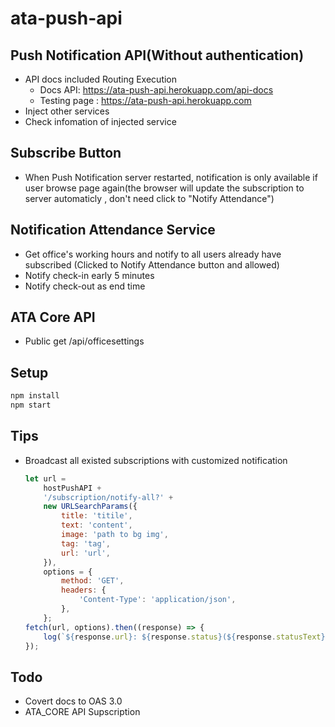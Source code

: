 # ata-push-api

## Push Notification API(Without authentication)

- API docs included Routing Execution
  - Docs API: <https://ata-push-api.herokuapp.com/api-docs>
  - Testing page : <https://ata-push-api.herokuapp.com>
- Inject other services
- Check infomation of injected service

## Subscribe Button

- When Push Notification server restarted, notification is only available if user browse page again(the browser will update the subscription to server automaticly , don't need click to "Notify Attendance")

## Notification Attendance Service

- Get office's working hours and notify to all users already have subscribed (Clicked to Notify Attendance button and allowed)
- Notify check-in early 5 minutes
- Notify check-out as end time

## ATA Core API

- Public get /api/officesettings

## Setup

```js
npm install
npm start
```

## Tips

- Broadcast all existed subscriptions with customized notification

    ```js
    let url =
        hostPushAPI +
        '/subscription/notify-all?' +
        new URLSearchParams({
            title: 'titile',
            text: 'content',
            image: 'path to bg img',
            tag: 'tag',
            url: 'url',
        }),
        options = {
            method: 'GET',
            headers: {
                'Content-Type': 'application/json',
            },
        };
    fetch(url, options).then((response) => {
        log(`${response.url}: ${response.status}(${response.statusText})`);
    });
    ```

## Todo

- Covert docs to OAS 3.0
- ATA_CORE API Supscription
